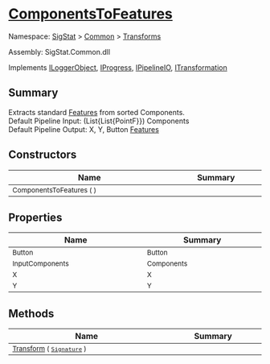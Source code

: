 # [ComponentsToFeatures](./ComponentsToFeatures.md)

Namespace: [SigStat]() > [Common](./../README.md) > [Transforms](./README.md)

Assembly: SigStat.Common.dll

Implements [ILoggerObject](./../ILoggerObject.md), [IProgress](./../Helpers/IProgress.md), [IPipelineIO](./../Pipeline/IPipelineIO.md), [ITransformation](./../ITransformation.md)

## Summary
Extracts standard [Features](https://github.com/hargitomi97/sigstat/blob/master/docs/md/SigStat/Common/Features.md) from sorted Components.  <br>Default Pipeline Input: (List{List{PointF}}) Components<br>Default Pipeline Output: X, Y, Button [Features](https://github.com/hargitomi97/sigstat/blob/master/docs/md/SigStat/Common/Features.md)

## Constructors

| Name | Summary | 
| --- | --- | 
| <sub>ComponentsToFeatures (  )</sub><img width=200/>| <sub></sub><img width=200/>| <br>


## Properties

| Name | Summary | 
| --- | --- | 
| <sub>Button</sub><img width=200/>| <sub>Button</sub><img width=200/>| <br>
| <sub>InputComponents</sub><img width=200/>| <sub>Components</sub><img width=200/>| <br>
| <sub>X</sub><img width=200/>| <sub>X</sub><img width=200/>| <br>
| <sub>Y</sub><img width=200/>| <sub>Y</sub><img width=200/>| <br>


## Methods

| Name | Summary | 
| --- | --- | 
| <sub>[Transform](./Methods/ComponentsToFeatures-100663580.md) ( [`Signature`](./../Signature.md) )</sub><img width=200/>| <sub></sub><img width=200/>| <br>



